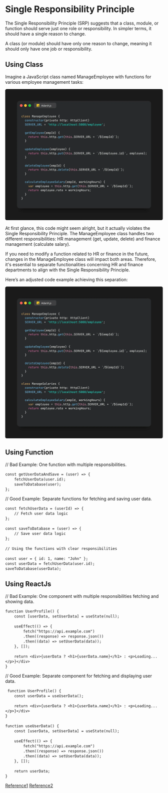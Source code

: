 # Single Responsibility Principle

The Single Responsibility Principle (SRP) suggests that a class, module, or function should serve just one role or responsibility. In simpler terms, it should have a single reason to change.

A class (or module) should have only one reason to change, meaning it should only have one job or responsibility.


## Using Class

Imagine a JavaScript class named ManageEmployee with functions for various employee management tasks:

![alt text](image.png)

At first glance, this code might seem alright, but it actually violates the Single Responsibility Principle. The ManageEmployee class handles two different responsibilities: HR management (get, update, delete) and finance management (calculate salary).

If you need to modify a function related to HR or finance in the future, changes in the ManageEmployee class will impact both areas. Therefore, it's essential to separate functionalities concerning HR and finance departments to align with the Single Responsibility Principle.

Here’s an adjusted code example achieving this separation:

![alt text](image-1.png)


## Using Function

// Bad Example: One function with multiple responsibilities.

    const getUserDataAndSave = (user) => {
        fetchUserData(user.id);
        saveToDatabase(user);
    };

// Good Example: Separate functions for fetching and saving user data.

    const fetchUserData = (userId) => {
        // Fetch user data logic
    };

    const saveToDatabase = (user) => {
        // Save user data logic
    };

    // Using the functions with clear responsibilities

    const user = { id: 1, name: "John" };
    const userData = fetchUserData(user.id);
    saveToDatabase(userData);

## Using ReactJs

// Bad Example: One component with multiple responsibilities fetching and showing data.

    function UserProfile() {
        const [userData, setUserData] = useState(null);

        useEffect(() => {
            fetch("https://api.example.com")
            .then((response) => response.json())
            .then((data) => setUserData(data));
        }, []);

        return <div>{userData ? <h1>{userData.name}</h1> : <p>Loading...</p>}</div>
    }

// Good Example: Separate component for fetching and displaying user data.

     function UserProfile() {
        const userData = useUserData();

        return <div>{userData ? <h1>{userData.name}</h1> : <p>Loading...</p>}</div>
    }

    function useUserData() {
        const [userData, setUserData] = useState(null);

        useEffect(() => {
            fetch("https://api.example.com")
            .then((response) => response.json())
            .then((data) => setUserData(data));
        }, []);

        return userData;
    }

<a href="https://medium.com/@adarshrai3011/mastering-solid-principles-in-javascript-a-comprehensive-guide-3d1ea4755e8a">Reference1</a>
<a href="https://www.youtube.com/watch?v=_wqJYjd9NQw&list=PLXQpH_kZIxTWOcC8wvUHBMLSMQQ8LgcmU">Reference2</a>

